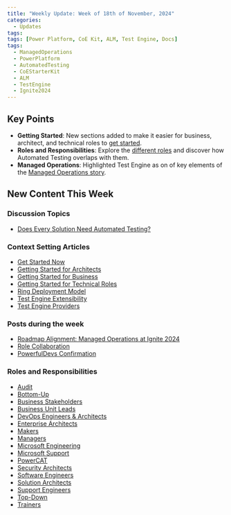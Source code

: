 ```yaml
---
title: "Weekly Update: Week of 18th of November, 2024"
categories:
  - Updates
tags:
tags: [Power Platform, CoE Kit, ALM, Test Engine, Docs]
tags:
  - ManagedOperations
  - PowerPlatform
  - AutomatedTesting
  - CoEStarterKit
  - ALM
  - TestEngine
  - Ignite2024
---
```


## Key Points
- **Getting Started**: New sections added to make it easier for business, architect, and technical roles to [get started](/powerfuldev-testing/context/getting-started).
- **Roles and Responsibilities**: Explore the [different roles](/powerfuldev-testing/roles-and-responsibilities/) and discover how Automated Testing overlaps with them.
- **Managed Operations**: Highlighted Test Engine as on of key elements of the [Managed Operations story](/powerfuldev-testing/annoucements/2024/11/19/roadmap-aligment-managed-operations-at-ignite-2024/).

## New Content This Week

### Discussion Topics
- [Does Every Solution Need Automated Testing?](/powerfuldev-testing/discussion/does-every-solution-need-automated-testing)

### Context Setting Articles
- [Get Started Now](/powerfuldev-testing/context/getting-started)
- [Getting Started for Architects](/powerfuldev-testing/context/getting-started-architects)
- [Getting Started for Business](/powerfuldev-testing/context/getting-started-business)
- [Getting Started for Technical Roles](/powerfuldev-testing/context/getting-started-technical)
- [Ring Deployment Model](/powerfuldev-testing/context/ring-deployment-model)
- [Test Engine Extensibility](/powerfuldev-testing/context/test-engine-extensibility)
- [Test Engine Providers](/powerfuldev-testing/context/test-engine-providers)

### Posts during the week
- [Roadmap Alignment: Managed Operations at Ignite 2024](/powerfuldev-testing/annoucements/2024/11/19/roadmap-aligment-managed-operations-at-ignite-2024/)
- [Role Collaboration](/powerfuldev-testing/thoughts/2024/11/18/role-collaboration/)
- [PowerfulDevs Confirmation](/powerfuldev-testing/annoucements/2024/11/16/powerfuldevs-confirmation/)

### Roles and Responsibilities
- [Audit](/powerfuldev-testing/roles-and-responsibilities/audit)
- [Bottom-Up](/powerfuldev-testing/roles-and-responsibilities/bottom-up)
- [Business Stakeholders](/powerfuldev-testing/roles-and-responsibilities/business-stakeholders)
- [Business Unit Leads](/powerfuldev-testing/roles-and-responsibilities/business-unit-leads)
- [DevOps Engineers & Architects](/powerfuldev-testing/roles-and-responsibilities/devops-engineers-architects)
- [Enterprise Architects](/powerfuldev-testing/roles-and-responsibilities/enterprise-architects)
- [Makers](/powerfuldev-testing/roles-and-responsibilities/makers)
- [Managers](/powerfuldev-testing/roles-and-responsibilities/managers)
- [Microsoft Engineering](/powerfuldev-testing/roles-and-responsibilities/microsoft-engineering)
- [Microsoft Support](/powerfuldev-testing/roles-and-responsibilities/microsoft-support)
- [PowerCAT](/powerfuldev-testing/roles-and-responsibilities/powercat)
- [Security Architects](/powerfuldev-testing/roles-and-responsibilities/security-architects)
- [Software Engineers](/powerfuldev-testing/roles-and-responsibilities/software-engineers)
- [Solution Architects](/powerfuldev-testing/roles-and-responsibilities/solution-architects)
- [Support Engineers](/powerfuldev-testing/roles-and-responsibilities/support-engineers)
- [Top-Down](/powerfuldev-testing/roles-and-responsibilities/top-down)
- [Trainers](/powerfuldev-testing/roles-and-responsibilities/trainers)
